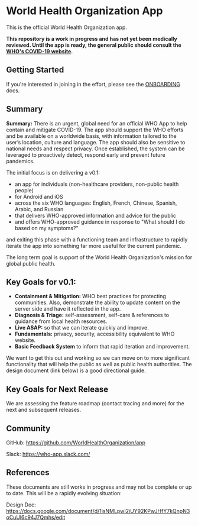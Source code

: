 # World Health Organization App

This is the official World Health Organization app. 

**This repository is a work in progress and has not yet been medically reviewed.  Until the app is ready, the general public should consult the [WHO's COVID-19 website](https://www.who.int/emergencies/diseases/novel-coronavirus-2019).**

## Getting Started

If you're interested in joining in the effort, please see the [ONBOARDING](ONBOARDING.md) docs.

## Summary

**Summary:** There is an urgent, global need for an official WHO App to help contain and mitigate COVID-19. The app should support the WHO efforts and be available on a worldwide basis, with information tailored to the user’s location, culture and language. The app should also be sensitive to national needs and respect privacy. Once established, the system can be leveraged to proactively detect, respond early and prevent future pandemics.

The initial focus is on delivering a v0.1:
* an app for individuals (non-healthcare providers, non-public health people) 
* for Android and iOS 
* across the six WHO languages: English, French, Chinese, Spanish, Arabic, and Russian
* that delivers WHO-approved information and advice for the public
* and offers WHO-approved guidance in response to "What should I do based on my symptoms?"

and exiting this phase with a functioning team and infrastructure to rapidly iterate the app into something far more useful for the current pandemic. 

The long term goal is support of the World Health Organization's mission for global public health.

## Key Goals for v0.1:
* **Containment & Mitigation:** WHO best practices for protecting communities. Also, demonstrate the ability to update content on the server side and have it reflected in the app. 
* **Diagnosis & Triage:** self-assessment, self-care & references to guidance from local health resources. 
* **Live ASAP:** so that we can iterate quickly and improve. 
* **Fundamentals:** privacy, security, accessibility equivalent to WHO website. 
* **Basic Feedback System** to inform that rapid iteration and improvement. 

We want to get this out and working so we can move on to more significant functionality that will help the public as well as public health authorities. The design document (link below) is a good directional guide. 

## Key Goals for Next Release

We are assessing the feature roadmap (contact tracing and more) for the next and subsequent releases.

## Community

GitHub: https://github.com/WorldHealthOrganization/app

Slack: https://who-app.slack.com/


## References

These documents are still works in progress and may not be complete or up to date. This will be a rapidly evolving situation:

Design Doc:
https://docs.google.com/document/d/1isNMLpwI2iUY92KPwJHfY7kQnpN3oCuUl6c94J7Qmhs/edit
